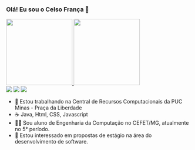 ### Olá! Eu sou o Celso França 👋
<div>
  <a href="https://github.com/CelsoFrancaNeto">
  <img height="180em" src="https://github-readme-stats.vercel.app/api?username=CelsoFrancaNeto&show_icons=true&theme=dracula&include_all_commits=true&count_private=true"/>
  <img height="180em" src="https://github-readme-stats.vercel.app/api/top-langs/?username=CelsoFrancaNeto&layout=compact&langs_count=7&theme=dracula"/>
</div>
  
  <div>
  <a href="https://www.instagram.com/franc4.celso/" target="_blank"><img src="https://img.shields.io/badge/-Instagram-%23E4405F?style=for-the-badge&logo=instagram&logoColor=white" target="_blank"></a>
  <a href = "mailto:celso.franca.neto@gmail.com"><img src="https://img.shields.io/badge/-Gmail-%23333?style=for-the-badge&logo=gmail&logoColor=white" target="_blank"></a>
  <a href="https://www.linkedin.com/in/celso-fran%C3%A7a001/" target="_blank"><img src="https://img.shields.io/badge/-LinkedIn-%230077B5?style=for-the-badge&logo=linkedin&logoColor=white" target="_blank"></a> 
 
    
 
</div>

- 🔭 Estou trabalhando na Central de Recursos Computacionais da PUC Minas - Praça da Liberdade
- ☕ Java, Html, CSS, Javascript
- 🧑‍🎓 Sou aluno de Engenharia da Computação no CEFET/MG, atualmente no 5° período.
- 💬 Estou interessado em propostas de estágio na área do desenvolvimento de software.

